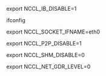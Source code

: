 export NCCL_IB_DISABLE=1

ifconfig

export NCCL_SOCKET_IFNAME=eth0 

export NCCL_P2P_DISABLE=1

export NCCL_SHM_DISABLE=0

export NCCL_NET_GDR_LEVEL=0


